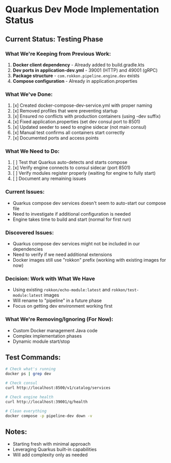 # Quarkus Dev Mode Implementation Status

## Current Status: Testing Phase

### What We're Keeping from Previous Work:
1. **Docker client dependency** - Already added to build.gradle.kts
2. **Dev ports in application-dev.yml** - 39001 (HTTP) and 49001 (gRPC)
3. **Package structure** - `com.rokkon.pipeline.engine.dev` exists
4. **Compose configuration** - Already in application.properties

### What We've Done:
1. [x] Created docker-compose-dev-service.yml with proper naming
2. [x] Removed profiles that were preventing startup
3. [x] Ensured no conflicts with production containers (using -dev suffix)
4. [x] Fixed application.properties (set dev consul port to 8501)
5. [x] Updated seeder to seed to engine sidecar (not main consul)
6. [x] Manual test confirms all containers start correctly
7. [x] Documented ports and access points

### What We Need to Do:
1. [ ] Test that Quarkus auto-detects and starts compose
2. [x] Verify engine connects to consul sidecar (port 8501)
3. [ ] Verify modules register properly (waiting for engine to fully start)
4. [ ] Document any remaining issues

### Current Issues:
- Quarkus compose dev services doesn't seem to auto-start our compose file
- Need to investigate if additional configuration is needed
- Engine takes time to build and start (normal for first run)

### Discovered Issues:
- Quarkus compose dev services might not be included in our dependencies
- Need to verify if we need additional extensions
- Docker images still use "rokkon" prefix (working with existing images for now)

### Decision: Work with What We Have
- Using existing `rokkon/echo-module:latest` and `rokkon/test-module:latest` images
- Will rename to "pipeline" in a future phase
- Focus on getting dev environment working first

### What We're Removing/Ignoring (For Now):
- Custom Docker management Java code
- Complex implementation phases
- Dynamic module start/stop

## Test Commands:

```bash
# Check what's running
docker ps | grep dev

# Check consul
curl http://localhost:8500/v1/catalog/services

# Check engine health
curl http://localhost:39001/q/health

# Clean everything
docker compose -p pipeline-dev down -v
```

## Notes:
- Starting fresh with minimal approach
- Leveraging Quarkus built-in capabilities
- Will add complexity only as needed